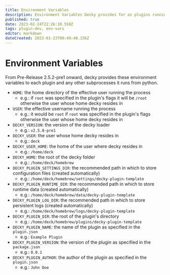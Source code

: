 ```yaml
---
title: Environment Variables
description: Environment Variables Decky provides for as plugins running as subprocesses.
published: true
date: 2023-02-24T22:26:10.558Z
tags: plugin-dev, env-vars
editor: markdown
dateCreated: 2023-01-23T00:49:40.156Z
---
```


# Environment Variables

From Pre-Release 2.5.2-pre1 onward, decky provides these environment variables to each plugin and any other subprocesses it runs from python.

- `HOME`: the home directory of the effective user running the process
  + e.g.: if `root` was specified in the plugin's flags it will be `/root` otherwise the user whose home decky resides in
- `USER`: the effective username running the process
  + e.g.: it would be `root` if `root` was specified in the plugin's flags otherwise the user whose home decky resides in
- `DECKY_VERSION`: the version of the decky loader
  + e.g.: `v2.5.0-pre1`
- `DECKY_USER`: the user whose home decky resides in
  + e.g.: `deck`
- `DECKY_USER_HOME`: the home of the user where decky resides in
	+ e.g.: `/home/deck`
- `DECKY_HOME`: the root of the decky folder
  + e.g.: `/home/deck/homebrew`
- `DECKY_PLUGIN_SETTINGS_DIR`: the recommended path in which to store configuration files (created automatically)
  + e.g.: `/home/deck/homebrew/settings/decky-plugin-template`
- `DECKY_PLUGIN_RUNTIME_DIR`: the recommended path in which to store runtime data (created automatically)
  + e.g.: `/home/deck/homebrew/data/decky-plugin-template`
- `DECKY_PLUGIN_LOG_DIR`: the recommended path in which to store persistent logs (created automatically)
  + e.g.: `/home/deck/homebrew/logs/decky-plugin-template`
- `DECKY_PLUGIN_DIR`: the root of the plugin's directory
  + e.g.: `/home/deck/homebrew/plugins/decky-plugin-template`
- `DECKY_PLUGIN_NAME`: the name of the plugin as specified in the `plugin.json`
  + e.g.: `Example Plugin`
- `DECKY_PLUGIN_VERSION`: the version of the plugin as specified in the `package.json`
  + e.g.: `0.0.1`
- `DECKY_PLUGIN_AUTHOR`: the author of the plugin as specified in the `plugin.json`
  + e.g.: `John Doe`


